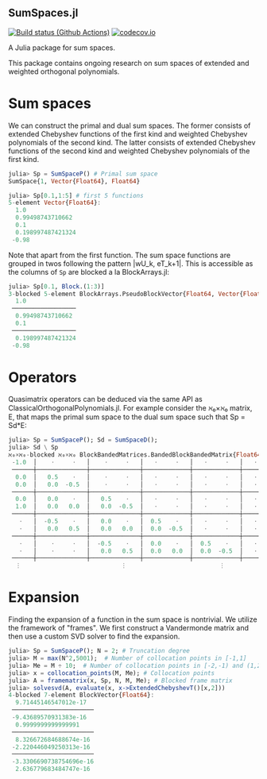 ## SumSpaces.jl

[![Build status (Github Actions)](https://github.com/ioannisPApapadopoulos/SumSpaces.jl/workflows/CI/badge.svg)](https://github.com/ioannisPApapadopoulos/SumSpaces.jl/actions)
[![codecov.io](http://codecov.io/github/ioannisPApapadopoulos/SumSpaces.jl/coverage.svg?branch=main)](http://codecov.io/github/ioannisPApapadopoulos/SumSpaces.jl?branch=main)


A Julia package for sum spaces.

This package contains ongoing research on sum spaces of extended 
and weighted orthogonal polynomials. 


# Sum spaces

We can construct the primal and dual sum spaces. 
The former consists of extended Chebyshev functions 
of the first kind and weighted Chebyshev polynomials of 
the second kind. The latter consists of extended Chebyshev functions 
of the second kind and weighted Chebyshev polynomials of 
the first kind.

```julia
julia> Sp = SumSpaceP() # Primal sum space
SumSpace{1, Vector{Float64}, Float64}

julia> Sp[0.1,1:5] # first 5 functions
5-element Vector{Float64}:
  1.0
  0.99498743710662
  0.1
  0.198997487421324
 -0.98
```
Note that apart from the first function. The sum space
functions are grouped in twos following the pattern
|wU_k, eT_k+1|. This is accessible as the columns of `Sp`
are blocked a la BlockArrays.jl:
```julia
julia> Sp[0.1, Block.(1:3)]
3-blocked 5-element BlockArrays.PseudoBlockVector{Float64, Vector{Float64}, Tuple{BlockArrays.BlockedUnitRange{StepRange{Int64, Int64}}}}:
  1.0
 ──────────────────
  0.99498743710662
  0.1
 ──────────────────
  0.198997487421324
 -0.98
```

# Operators

Quasimatrix operators can be deduced via the same API as
ClassicalOrthogonalPolynomials.jl. For example consider the ℵ₀×ℵ₀
matrix, E, that maps the primal sum space to the
dual sum space such that Sp = Sd*E:
```julia
julia> Sp = SumSpaceP(); Sd = SumSpaceD();
julia> Sd \ Sp
ℵ₀×ℵ₀-blocked ℵ₀×ℵ₀ BlockBandedMatrices.BandedBlockBandedMatrix{Float64, BlockArrays.PseudoBlockMatrix{Float64, LazyBandedMatrices.BlockHcat{Float64, Tuple{Vector{Float64}, LinearAlgebra.Adjoint{Float64, LazyBandedMatrices.BlockBroadcastArray{Float64, 2, typeof(hcat), Tuple{LazyArrays.BroadcastVector{Float64, typeof(*), Tuple{LazyArrays.BroadcastVector{Int64, typeof(^), Tuple{Int64, InfiniteArrays.InfUnitRange{Int64}}}, BlockArrays.BlockVector{Float64, FillArrays.Fill{FillArrays.Fill{Float64, 1, Tuple{Base.OneTo{Int64}}}, 1, Tuple{InfiniteArrays.OneToInf{Int64}}}, Tuple{BlockArrays.BlockedUnitRange{InfiniteArrays.InfStepRange{Int64, Int64}}}}}}, BlockArrays.BlockVector{Float64, FillArrays.Fill{FillArrays.Zeros{Float64, 1, Tuple{Base.OneTo{Int64}}}, 1, Tuple{InfiniteArrays.OneToInf{Int64}}}, Tuple{BlockArrays.BlockedUnitRange{InfiniteArrays.InfStepRange{Int64, Int64}}}}, BlockArrays.BlockVector{Float64, FillArrays.Fill{FillArrays.Zeros{Float64, 1, Tuple{Base.OneTo{Int64}}}, 1, Tuple{InfiniteArrays.OneToInf{Int64}}}, Tuple{BlockArrays.BlockedUnitRange{InfiniteArrays.InfStepRange{Int64, Int64}}}}, BlockArrays.BlockVector{Float64, FillArrays.Fill{FillArrays.Zeros{Float64, 1, Tuple{Base.OneTo{Int64}}}, 1, Tuple{InfiniteArrays.OneToInf{Int64}}}, Tuple{BlockArrays.BlockedUnitRange{InfiniteArrays.InfStepRange{Int64, Int64}}}}, LazyArrays.BroadcastVector{Float64, typeof(*), Tuple{LazyArrays.BroadcastVector{Int64, typeof(^), Tuple{Int64, InfiniteArrays.InfUnitRange{Int64}}}, BlockArrays.BlockVector{Float64, FillArrays.Fill{FillArrays.Fill{Float64, 1, Tuple{Base.OneTo{Int64}}}, 1, Tuple{InfiniteArrays.OneToInf{Int64}}}, Tuple{BlockArrays.BlockedUnitRange{InfiniteArrays.InfStepRange{Int64, Int64}}}}}}, BlockArrays.BlockVector{Float64, FillArrays.Fill{FillArrays.Zeros{Float64, 1, Tuple{Base.OneTo{Int64}}}, 1, Tuple{InfiniteArrays.OneToInf{Int64}}}, Tuple{BlockArrays.BlockedUnitRange{InfiniteArrays.InfStepRange{Int64, Int64}}}}}}}}}, Tuple{BlockArrays.BlockedUnitRange{StepRange{Int64, Int64}}, BlockArrays.BlockedUnitRange{LazyArrays.ApplyArray{Int64, 1, typeof(vcat), Tuple{StepRange{Int64, Int64}, InfiniteArrays.InfStepRange{Int64, Int64}}}}}}, BlockArrays.BlockedUnitRange{LazyArrays.ApplyArray{Int64, 1, typeof(vcat), Tuple{StepRange{Int64, Int64}, InfiniteArrays.InfStepRange{Int64, Int64}}}}}:
 -1.0  │    ⋅     ⋅   │    ⋅     ⋅   │   ⋅     ⋅   │   ⋅     ⋅   │   ⋅    ⋅   │   ⋅    ⋅   │   ⋅    ⋅   │   ⋅    ⋅   │   ⋅    ⋅   │   ⋅
 ──────┼──────────────┼──────────────┼─────────────┼─────────────┼────────────┼────────────┼────────────┼────────────┼────────────┼─────  …
  0.0  │   0.5    ⋅   │    ⋅     ⋅   │   ⋅     ⋅   │   ⋅     ⋅   │   ⋅    ⋅   │   ⋅    ⋅   │   ⋅    ⋅   │   ⋅    ⋅   │   ⋅    ⋅   │   ⋅
  0.0  │   0.0  -0.5  │    ⋅     ⋅   │   ⋅     ⋅   │   ⋅     ⋅   │   ⋅    ⋅   │   ⋅    ⋅   │   ⋅    ⋅   │   ⋅    ⋅   │   ⋅    ⋅   │   ⋅ 
 ──────┼──────────────┼──────────────┼─────────────┼─────────────┼────────────┼────────────┼────────────┼────────────┼────────────┼─────
  0.0  │   0.0    ⋅   │   0.5    ⋅   │   ⋅     ⋅   │   ⋅     ⋅   │   ⋅    ⋅   │   ⋅    ⋅   │   ⋅    ⋅   │   ⋅    ⋅   │   ⋅    ⋅   │   ⋅
  1.0  │   0.0   0.0  │   0.0  -0.5  │   ⋅     ⋅   │   ⋅     ⋅   │   ⋅    ⋅   │   ⋅    ⋅   │   ⋅    ⋅   │   ⋅    ⋅   │   ⋅    ⋅   │   ⋅
 ──────┼──────────────┼──────────────┼─────────────┼─────────────┼────────────┼────────────┼────────────┼────────────┼────────────┼─────
   ⋅   │  -0.5    ⋅   │   0.0    ⋅   │  0.5    ⋅   │   ⋅     ⋅   │   ⋅    ⋅   │   ⋅    ⋅   │   ⋅    ⋅   │   ⋅    ⋅   │   ⋅    ⋅   │   ⋅   …
   ⋅   │   0.0   0.5  │   0.0   0.0  │  0.0  -0.5  │   ⋅     ⋅   │   ⋅    ⋅   │   ⋅    ⋅   │   ⋅    ⋅   │   ⋅    ⋅   │   ⋅    ⋅   │   ⋅
 ──────┼──────────────┼──────────────┼─────────────┼─────────────┼────────────┼────────────┼────────────┼────────────┼────────────┼─────
   ⋅   │    ⋅     ⋅   │  -0.5    ⋅   │  0.0    ⋅   │  0.5    ⋅   │   ⋅    ⋅   │   ⋅    ⋅   │   ⋅    ⋅   │   ⋅    ⋅   │   ⋅    ⋅   │   ⋅
   ⋅   │    ⋅     ⋅   │   0.0   0.5  │  0.0   0.0  │  0.0  -0.5  │   ⋅    ⋅   │   ⋅    ⋅   │   ⋅    ⋅   │   ⋅    ⋅   │   ⋅    ⋅   │   ⋅
 ──────┼──────────────┼──────────────┼─────────────┼─────────────┼────────────┼────────────┼────────────┼────────────┼────────────┼─────
  ⋮                            ⋮                          ⋮                        ⋮                        ⋱
```

# Expansion

Finding the expansion of a function in the sum space is nontrivial.
We utilize the framework of "frames". We first construct a Vandermonde
matrix and then use a custom SVD solver to find the expansion.
```julia
julia> Sp = SumSpaceP(); N = 2; # Truncation degree
julia> M = max(N^2,5001);  # Number of collocation points in [-1,1]
julia> Me = M ÷ 10;  # Number of collocation points in [-2,-1) and (1,2].
julia> x = collocation_points(M, Me); # Collocation points
julia> A = framematrix(x, Sp, N, M, Me); # Blocked frame matrix
julia> solvesvd(A, evaluate(x, x->ExtendedChebyshevT()[x,2]))
4-blocked 7-element BlockVector{Float64}:
  9.71445146547012e-17  
 ───────────────────────
 -9.43689570931383e-16
  0.9999999999999991
 ───────────────────────
  8.326672684688674e-16
 -2.220446049250313e-16
 ───────────────────────
 -3.3306690738754696e-16
  2.636779683484747e-16
```